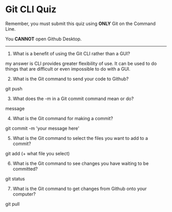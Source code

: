 # Git CLI Quiz

Remember, you must submit this quiz using __ONLY__ Git on the Command Line.

You __CANNOT__ open Github Desktop.

---

1. What is a benefit of using the Git CLI rather than a GUI?

<!-- Write your answer here -->
my answer is
CLI provides greater flexibility of use. It can be used to do things that are difficult or even impossible to do with a GUI.

2. What is the Git command to send your code to Github?

<!-- Write your answer here -->
git push

3. What does the -m in a Git commit command mean or do?

<!-- Write your answer here -->
message

4. What is the Git command for making a commit?

<!-- Write your answer here -->
git commit -m 'your message here'

5. What is the Git command to select the files you want to add to a commit?

<!-- Write your answer here -->
git add (+ what file you select)

6. What is the Git command to see changes you have waiting to be committed?

<!-- Write your answer here -->
git status

7. What is the Git command to get changes from Github onto your computer?

<!-- Write your answer here -->
git pull
